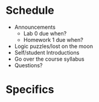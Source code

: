 # Schedule

* Announcements
    * Lab 0 due when?
    * Homework 1 due when?
* Logic puzzles/lost on the moon
* Self/student Introductions
* Go over the course syllabus
* Questions?

# Specifics

